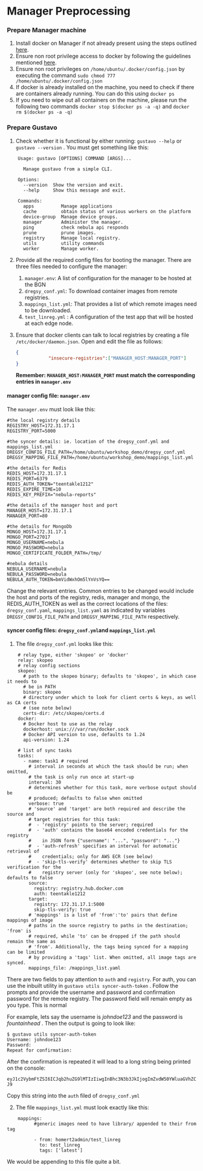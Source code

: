 # Manager Preprocessing

### Prepare Manager machine

1. Install docker on Manager if not already present using the steps outlined [here](https://docs.docker.com/get-docker/). 
2. Ensure non root privilege access to docker by following the guidelines mentioned [here](https://docs.docker.com/engine/install/linux-postinstall/). 
3. Ensure non root privileges on `/home/ubuntu/.docker/config.json` by executing the command  `sudo chmod 777 /home/ubuntu/.docker/config.json`
4. If docker is already installed on the machine, you need to check if there are containers already running. You can do this using `docker ps`
5. If you need to wipe out all containers on the machine, please run the following two commands `docker stop $(docker ps -a -q)` and `docker rm $(docker ps -a -q)`

### Prepare Gustavo
    
1. Check whether it is functional by either running: `gustavo --help` or `gustavo --version` . You must get something like this:
    
``` 
    Usage: gustavo [OPTIONS] COMMAND [ARGS]...
    
      Manage gustavo from a simple CLI.
    
    Options:
      --version  Show the version and exit.
      --help     Show this message and exit.
    
    Commands:
      apps          Manage applications
      cache         obtain status of various workers on the platform
      device-group  Manage device groups.
      manager       Administer the manager.
      ping          check nebula api responds
      prune         prune images.
      registry      Manage local registry.
      utils         utility commands
      worker        Manage worker.
```
    
2. Provide all the required config files for booting the manager. There are three files needed to configure the manager:
    1. `manager.env`: A list of configuration for the manager to be hosted at the BGN
    2. `dregsy_conf.yml`: To download container images from remote registries.
    3. `mappings_list.yml`: That provides a list of which remote images need to be downloaded.
    4. `test_linreg.yml` : A configuration of the test app that will be hosted at each edge node.
3. Ensure that docker clients can talk to local registries by creating a file `/etc/docker/daemon.json`. Open and edit the file as follows:
    
    ```json
    { 
                "insecure-registries":["MANAGER_HOST:MANAGER_PORT"]
    }
    ```
    
    **Remember: `MANAGER_HOST:MANAGER_PORT` must match the corresponding entries in `manager.env`**
    

#### manager config file: `manager.env`

The `manager.env` must look like this:

``` 
#the local registry details
REGISTRY_HOST=172.31.17.1
REGISTRY_PORT=5000

#the syncer details: ie. location of the dregsy_conf.yml and mappings_list.yml
DREGSY_CONFIG_FILE_PATH=/home/ubuntu/workshop_demo/dregsy_conf.yml
DREGSY_MAPPING_FILE_PATH=/home/ubuntu/workshop_demo/mappings_list.yml

#the details for Redis
REDIS_HOST=172.31.17.1
REDIS_PORT=6379
REDIS_AUTH_TOKEN="teentakle1212"
REDIS_EXPIRE_TIME=10
REDIS_KEY_PREFIX="nebula-reports"

#the details of the manager host and port
MANAGER_HOST=172.31.17.1
MANAGER_PORT=80

#the details for MongoDb
MONGO_HOST=172.31.17.1
MONGO_PORT=27017
MONGO_USERNAME=nebula
MONGO_PASSWORD=nebula
MONGO_CERTIFICATE_FOLDER_PATH=/tmp/

#nebula details
NEBULA_USERNAME=nebula
NEBULA_PASSWORD=nebula
NEBULA_AUTH_TOKEN=bmVidWxhOm5lYnVsYQ==
```

Change the relevant entries. Common entries to be changed would include the host and ports of the registry, redis, manager and mongo, the REDIS_AUTH_TOKEN as well as the correct locations of the files: `dregsy_conf.yaml`, `mappings_list.yaml` as indicated by variables `DREGSY_CONFIG_FILE_PATH` and `DREGSY_MAPPING_FILE_PATH` respectively.

#### syncer config files: `dregsy_conf.yml`and `mappings_list.yml`

1. The file `dregsy_conf.yml` looks like this:

```
    # relay type, either 'skopeo' or 'docker'
    relay: skopeo
    # relay config sections
    skopeo:
      # path to the skopeo binary; defaults to 'skopeo', in which case it needs to
      # be in PATH
      binary: skopeo
      # directory under which to look for client certs & keys, as well as CA certs
      # (see note below)
      certs-dir: /etc/skopeo/certs.d
    docker:
      # Docker host to use as the relay
      dockerhost: unix:///var/run/docker.sock
      # Docker API version to use, defaults to 1.24
      api-version: 1.24
    
    # list of sync tasks
    tasks:
      - name: task1 # required
        # interval in seconds at which the task should be run; when omitted,
        # the task is only run once at start-up
        interval: 30
        # determines whether for this task, more verbose output should be
        # produced; defaults to false when omitted
        verbose: true
        # 'source' and 'target' are both required and describe the source and
        # target registries for this task:
        #  - 'registry' points to the server; required
        #  - 'auth' contains the base64 encoded credentials for the registry
        #    in JSON form {"username": "...", "password": "..."}
        #  - 'auth-refresh' specifies an interval for automatic retrieval of
        #    credentials; only for AWS ECR (see below)
        #  - 'skip-tls-verify' determines whether to skip TLS verification for the
        #    registry server (only for 'skopeo', see note below); defaults to false
        source:
          registry: registry.hub.docker.com
          auth: teentakle1212
        target:
          registry: 172.31.17.1:5000
          skip-tls-verify: true
        # 'mappings' is a list of 'from':'to' pairs that define mappings of image
        # paths in the source registry to paths in the destination; 'from' is
        # required, while 'to' can be dropped if the path should remain the same as
        # 'from'. Additionally, the tags being synced for a mapping can be limited
        # by providing a 'tags' list. When omitted, all image tags are synced.
        mappings_file: /mappings_list.yaml
```
        
There are two fields to pay attention to `auth` and `registry`. For auth, you can use the inbuilt utility in `gustavo utils syncer-auth-token` . Follow the prompts and provide the username and password and confirmation password for the remote registry. The password field will remain empty as you type. This is normal 
    
For example,  lets say the username is *johndoe123* and the password is *fountainhead* . Then the output is going to look like:

```
$ gustavo utils syncer-auth-token
Username: johndoe123   
Password: 
Repeat for confirmation:
```
    
After the confirmation is repeated it will lead to a long string being printed on the console:
    
`eyJ1c2VybmFtZSI6ICJqb2huZG9lMTIzIiwgInBhc3N3b3JkIjogImZvdW50YWluaGVhZCJ9`
    
Copy this string into the `auth` filed of `dregsy_conf.yml`
    
2. The file `mappings_list.yml` must look exactly like this:
    
``` 
    mappings:
          #generic images need to have library/ appended to their from tag
    
          - from: homert2admin/test_linreg
            to: test_linreg
            tags: ['latest']
```
    
We would be appending to this file quite a bit.